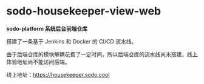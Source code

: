# sodo-housekeeper-view-web

**sodo-platform 系统后台前端仓库**

搭建了一条基于 Jenkins 和 Docker 的 CI/CD 流水线。

由于后端仓库的模块解耦花费了一定时间，所以后端仓库的流水线尚未搭建，线上体验地址尚不能访问后端。

线上地址：https://housekeeper.sodo.cool
